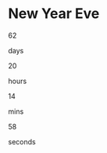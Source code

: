 <html lang="en"><head>
    <meta charset="UTF-8">
    <meta name="viewport" content="width=device-width, initial-scale=1.0">
    <meta http-equiv="X-UA-Compatible" content="ie=edge">
    <title>CountDown Timer</title>
    <link rel="stylesheet" href="style.css">
    <script src="script.js" defer=""></script>
</head>
<body>
    <h1>
        New Year Eve
    </h1>
     <div class="countdown-container">
         <div class="countdown-el days-c">
             <p class="big-text" id="days">62</p>
             <span>days</span>
         </div>
         <div class="countdown-el hours-c">
                <p class="big-text" id="hours">20</p>
                <span>hours</span>
         </div>
         <div class="countdown-el mins-c">
                <p class="big-text" id="mins">14</p>
                <span>mins</span>
         </div>
         <div class="countdown-el seconds-c">
                <p class="big-text" id="seconds">58</p>
                <span>seconds</span>
         </div>
     </div>
     

</body></html>
